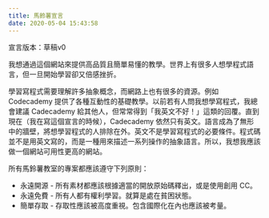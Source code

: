 ```yaml
---
title: 馬鈴薯宣言
date: 2020-05-04 15:43:58
---
```


宣言版本：草稿v0

我想通過這個網站來提供高品質且簡單易懂的教學。世界上有很多人想學程式語言，但一旦開始學習卻又倍感挫折。

學習寫程式需要理解許多抽象概念，而網路上也有很多的資源。例如 Codecademy 提供了各種互動性的基礎教學。以前若有人問我想學寫程式，我總會建議 Cadecademy 給其他人，但常常得到「我英文不好！」這類的回覆。直到現在（我在寫這個宣言的時候），Cadecademy 依然只有英文。語言成為了無形中的牆壁，將想學習程式的人排除在外。英文不是學習寫程式的必要條件。程式碼並不是用英文寫的，而是一種用來描述一系列操作的抽象語言。所以，我想我應該做一個網站可用性更高的網站。

所有馬鈴薯教室的專案都應該遵守下列原則：

- 永遠開源 - 所有素材都應該根據適當的開放原始碼釋出，或是使用創用 CC。
- 永遠免費 - 所有人都有權利學習。就算是處在貧困狀態。
- 簡單存取 - 存取性應該被高度重視。包含國際化在內也應該被考量。
